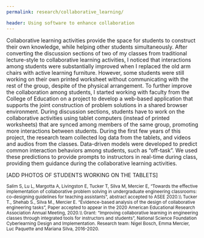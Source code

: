 ```yaml
---
permalink: research/collaborative_learning/

header: Using software to enhance collaboration
---
```


 Collaborative learning activities provide the space for students to construct their own knowledge, while helping other students simultaneously. After converting the discussion sections of two of my classes from traditional lecture-style to collaborative learning activities, I noticed that interactions among students were substantially improved when I replaced the old arm chairs with active learning furniture. However, some students were still working on their own printed worksheet without communicating with the rest of the group, despite of the physical arrangement. To further improve the collaboration among students, I started working with faculty from the College of Education on a project to develop a web-based application that supports the joint construction of problem solutions in a shared browser environment. During discussion sections, students have to work on the collaborative activities using tablet computers (instead of printed worksheets) that are synced among members of the same group, promoting more interactions between students.
 During the first few years of this project, the research team collected log data from the tablets, and videos and audios from the classes. Data-driven models were developed to predict common interaction behaviors among students, such as “off-task”. We used these predictions to provide prompts to instructors in real-time during class, providing them guidance during the collaborative learning activities.

[ADD PHOTOS OF STUDENTS WORKING ON THE TABLETS]

<small>
Salim S, Lu L, Margotta A, Livingston E, Tucker T, Silva M, Mercier E, “Towards the effective implementation of collaborative problem solving in undergraduate engineering classrooms: co-designing guidelines for teaching assistants”, abstract accepted to ASEE 2020.\\
Tucker T., Shehab S., Silva M., Mercier E. “Evidence-based analysis of the design of collaborative engineering tasks”, Paper accepted to appear in the 2020 American Educational Research Association Annual Meeting, 2020.\\
Grant: “Improving collaborative learning in engineering classes through integrated tools for instructors and students”, National Science Foundation Cyberlearning Design and Implementation. Research team: Nigel Bosch, Emma Mercier, Luc Paquette and Mariana Silva, 2016-2020.
</small>

